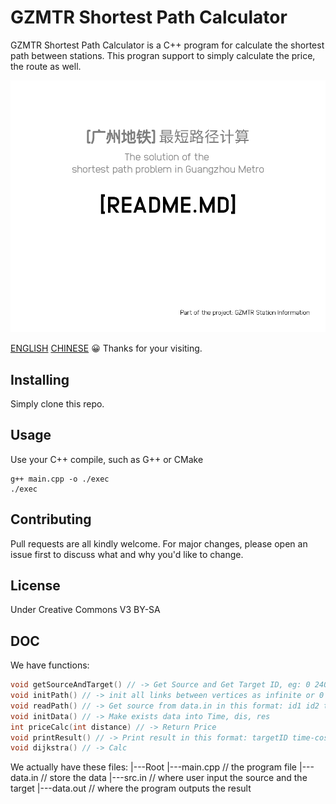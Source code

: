 # GZMTR Shortest Path Calculator
GZMTR Shortest Path Calculator is a C++ program for calculate the shortest path between stations. This progran support to simply calculate the price, the route as well.

![Logo](background.png)

[ENGLISH](README.md) [CHINESE](README.cn.md)
:grinning: Thanks for your visiting.

## Installing
Simply clone this repo.

## Usage
Use your C++ compile, such as G++ or CMake

```shell script
g++ main.cpp -o ./exec
./exec
```

## Contributing
Pull requests are all kindly welcome. For major changes, please open an issue first to discuss what and why you'd like to change.

## License
Under Creative Commons V3 BY-SA

## DOC
We have functions:
```c++
void getSourceAndTarget() // -> Get Source and Get Target ID, eg: 0 240
void initPath() // -> init all links between vertices as infinite or 0
void readPath() // -> Get source from data.in in this format: id1 id2 time-cost length, all parameters are Int
void initData() // -> Make exists data into Time, dis, res
int priceCalc(int distance) // -> Return Price
void printResult() // -> Print result in this format: targetID time-cost result price
void dijkstra() // -> Calc
```

We actually have these files:
|---Root
 |---main.cpp // the program file
 |---data.in // store the data
 |---src.in // where user input the source and the target
 |---data.out // where the program outputs the result